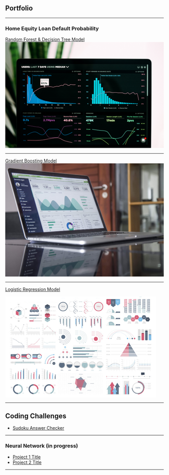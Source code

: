 ## Portfolio

---

### Home Equity Loan Default Probability

[Random Forest & Decision Tree Model](https://anisbhimani.github.io/pdf/Home%20Equity%20Default-RF.html)
<img src="images/Data_1.jpg?raw=true"/>

---
[Gradient Boosting Model](/pdf/sample_presentation.pdf)
<img src="images/Data_2.jpg?raw=true"/>

---
[Logistic Regression Model](http://example.com)

<img src="images/dummy_thumbnail.jpg?raw=true"/>

---

## Coding Challenges 

- [Sudoku Answer Checker](https://github.com/anisbhimani/anisbhimani.github.io/blob/main/Code/Sudoku_Checker.ipynb)

---
### Neural Network (in progress)

- [Project 1 Title](http://example.com/)
- [Project 2 Title](http://example.com/)

---


<!-- Remove above link if you don't want to attibute -->
